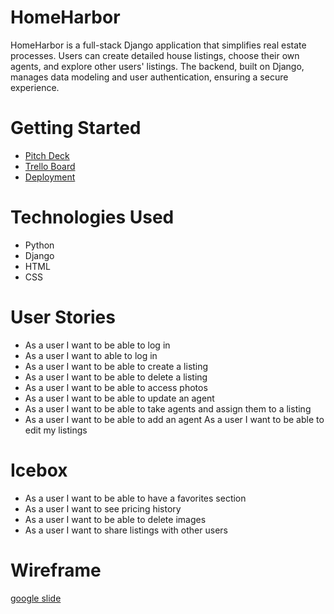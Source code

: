 # HomeHarbor
HomeHarbor is a full-stack Django application that simplifies real estate processes. Users can create detailed house listings, choose their own agents, and explore other users' listings. The backend, built on Django, manages data modeling and user authentication, ensuring a secure experience.
# Getting Started
- [Pitch Deck](https://docs.google.com/presentation/d/1-Fcj-PkxT1_R7s5x53oIRCWzYlGfnyMWdTJLpNpQR_A/edit#slide=id.g287c9bdf3a3_0_201)
- [Trello Board](https://trello.com/b/PZtfCtcF/project-3-homeharbor)
- [Deployment](www.google.com)
# Technologies Used
- Python
- Django
- HTML
- CSS
# User Stories
- As a user I want to be able to log in
- As a user I want to able to log in
- As a user I want to be able to create a listing
- As a user I want to be able to delete a listing
- As a user I want to be able to access photos
- As a user I want to be able to update an agent
- As a user I want to be able to take agents and assign them to a listing
- As a user I want to be able to add an agent
As a user I want to be able to edit my listings
# Icebox
- As a user I want to be able to have a favorites section
- As a user I want to see pricing history
- As a user I want to be able to delete images
- As a user I want to share listings with other users
# Wireframe
[google slide](https://ga-students.slack.com/files/U05L4P283SM/F0609BY0WM6/homeharbor)
